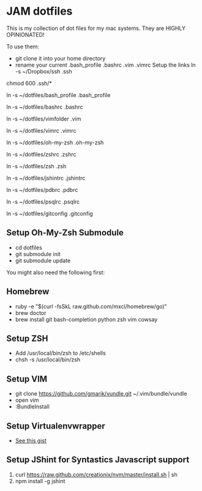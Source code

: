 # JAM dotfiles

This is my collection of dot files for my mac systems.
They are HIGHLY OPINIONATED!

To use them:

* git clone it into your home directory
* rename your current .bash_profile .bashrc .vim .vimrc
Setup the links
ln -s ~/Dropbox/ssh .ssh

chmod 600 .ssh/*

ln -s ~/dotfiles/bash_profile .bash_profile

ln -s ~/dotfiles/bashrc .bashrc

ln -s ~/dotfiles/vimfolder .vim

ln -s ~/dotfiles/vimrc .vimrc

ln -s ~/dotfiles/oh-my-zsh .oh-my-zsh

ln -s ~/dotfiles/zshrc .zshrc

ln -s ~/dotfiles/zsh .zsh

ln -s ~/dotfiles/jshintrc .jshintrc

ln -s ~/dotfiles/pdbrc .pdbrc

ln -s ~/dotfiles/psqlrc .psqlrc

ln -s ~/dotfiles/gitconfig .gitconfig


## Setup Oh-My-Zsh Submodule
* cd dotfiles
* git submodule init
* git submodule update

You might also need the following first:

## Homebrew
* ruby -e "$(curl -fsSkL raw.github.com/mxcl/homebrew/go)"
* brew doctor
* brew install git bash-completion python zsh vim cowsay

## Setup ZSH
* Add /usr/local/bin/zsh to /etc/shells
* chsh -s /usr/local/bin/zsh

## Setup VIM
* git clone https://github.com/gmarik/vundle.git ~/.vim/bundle/vundle
* open vim
* :BundleInstall

## Setup Virtualenvwrapper
* [See this gist](https://gist.github.com/jasonamyers/6076293)

## Setup JShint for Syntastics Javascript support

1. curl https://raw.github.com/creationix/nvm/master/install.sh | sh
2. npm install -g jshint
